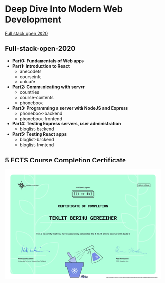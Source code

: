 # Deep Dive Into Modern Web Development 
[Full stack open 2020](https://fullstackopen.com/en)
## Full-stack-open-2020
- **Part0: Fundamentals of Web apps**
- **Part1: Introduction to React**
  - anecodets
  - courseinfo
  - unicafe
- **Part2: Communicating with server**
  - countries
  - course-contents
  - phonebook
- **Part3: Programming a server with NodeJS and Express**
  - phonebook-backend
  - phonebook-frontend
- **Part4: Testing Express servers, user administration**
  - bloglist-backend
- **Part5: Testing React apps**
  - bloglist-backend
  - bloglist-frontend

## 5 ECTS Course Completion Certificate

![5 ects certificate with grade 5](https://github.com/TeklitB/Full-stack-open-2020/blob/master/certificate-fullstack-5ECTSGrade5.png)
